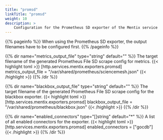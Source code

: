 ```yaml
---
title: "promsd"
linkTitle: "promsd"
weight: 10
description: >
    Configuration for the Prometheus SD exporter of the Mentix service
---
```


{{% pageinfo %}}
When using the Prometheus SD exporter, the output filenames have to be configured first.
{{% /pageinfo %}}

{{% dir name="metrics_output_file" type="string" default="" %}}
The target filename of the generated Prometheus File SD scrape config for metrics.
{{< highlight toml >}}
[http.services.mentix.exporters.promsd]
metrics_output_file = "/var/shared/prometheus/sciencemesh.json"
{{< /highlight >}}
{{% /dir %}}

{{% dir name="blackbox_output_file" type="string" default="" %}}
The target filename of the generated Prometheus File SD scrape config for the blackbox exporter.
{{< highlight toml >}}
[http.services.mentix.exporters.promsd]
blackbox_output_file = "/var/shared/prometheus/blackbox.json"
{{< /highlight >}}
{{% /dir %}}

{{% dir name="enabled_connectors" type="[]string" default="*" %}}
A list of all enabled connectors for the exporter.
{{< highlight toml >}}
[http.services.mentix.exporters.promsd]
enabled_connectors = ["gocdb"]
{{< /highlight >}}
{{% /dir %}}
